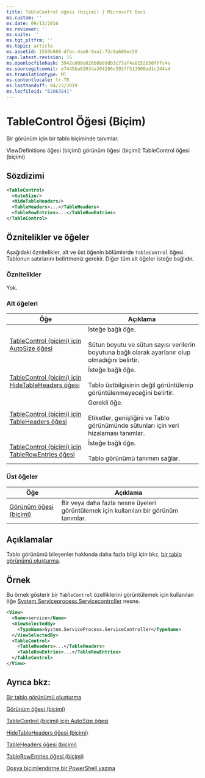 ```yaml
---
title: TableControl öğesi (biçimi) | Microsoft Docs
ms.custom: ''
ms.date: 09/13/2016
ms.reviewer: ''
ms.suite: ''
ms.tgt_pltfrm: ''
ms.topic: article
ms.assetid: 1550b068-dfbc-4ae0-9aa1-72c9a680ec59
caps.latest.revision: 15
ms.openlocfilehash: 3942c008e026b0b99db3c77af4a0152b50fffc4e
ms.sourcegitcommit: e7445ba8203da304286c591ff513900ad1c244a4
ms.translationtype: MT
ms.contentlocale: tr-TR
ms.lasthandoff: 04/23/2019
ms.locfileid: "62063841"
---
```

# <a name="tablecontrol-element-format"></a>TableControl Öğesi (Biçim)

Bir görünüm için bir tablo biçiminde tanımlar.

ViewDefinitions öğesi (biçimi) görünüm öğesi (biçimi) TableControl öğesi (biçimi)

## <a name="syntax"></a>Sözdizimi

```xml
<TableControl>
  <AutoSize/>
  <HideTableHeaders/>
  <TableHeaders>...</TableHeaders>
  <TableRowEntries>...</TableRowEntries>
</TableControl>

```

## <a name="attributes-and-elements"></a>Öznitelikler ve öğeler

Aşağıdaki öznitelikler, alt ve üst öğenin bölümlerde `TableControl` öğesi. Tablonun satırlarını belirtmeniz gerekir. Diğer tüm alt öğeler isteğe bağlıdır.

### <a name="attributes"></a>Öznitelikler

Yok.

### <a name="child-elements"></a>Alt öğeleri

|Öğe|Açıklama|
|-------------|-----------------|
|[TableControl (biçimi) için AutoSize öğesi](./autosize-element-for-tablecontrol-format.md)|İsteğe bağlı öğe.<br /><br /> Sütun boyutu ve sütun sayısı verilerin boyutuna bağlı olarak ayarlanır olup olmadığını belirtir.|
|[TableControl (biçimi) için HideTableHeaders öğesi](./hidetableheaders-element-format.md)|İsteğe bağlı öğe.<br /><br /> Tablo üstbilgisinin değil görüntülenip görüntülenmeyeceğini belirtir.|
|[TableControl (biçimi) için TableHeaders öğesi](./tableheaders-element-format.md)|Gerekli öğe.<br /><br /> Etiketler, genişliğini ve Tablo görünümünde sütunları için veri hizalaması tanımlar.|
|[TableControl (biçimi) için TableRowEntries öğesi](./tablerowentries-element-for-tablecontrol-format.md)|İsteğe bağlı öğe.<br /><br /> Tablo görünümü tanımını sağlar.|

### <a name="parent-elements"></a>Üst öğeler

|Öğe|Açıklama|
|-------------|-----------------|
|[Görünüm öğesi (biçimi)](./view-element-format.md)|Bir veya daha fazla nesne üyeleri görüntülemek için kullanılan bir görünüm tanımlar.|

## <a name="remarks"></a>Açıklamalar

Tablo görünümü bileşenler hakkında daha fazla bilgi için bkz. [bir tablo görünümü oluşturma](./creating-a-table-view.md).

## <a name="example"></a>Örnek

Bu örnek gösterir bir `TableControl` özelliklerini görüntülemek için kullanılan öğe [System.Serviceprocess.Servicecontroller](/dotnet/api/System.ServiceProcess.ServiceController) nesne.

```xml
<View>
  <Name>service</Name>
  <ViewSelectedBy>
    <TypeName>System.ServiceProcess.ServiceController</TypeName>
  </ViewSelectedBy>
  <TableControl>
    <TableHeaders>...</TableHeaders>
    <TableRowEntries>...</TableRowEntries>
  </TableControl>
</View>

```

## <a name="see-also"></a>Ayrıca bkz:

[Bir tablo görünümü oluşturma](./creating-a-table-view.md)

[Görünüm öğesi (biçimi)](./view-element-format.md)

[TableControl (biçimi) için AutoSize öğesi](./autosize-element-for-tablecontrol-format.md)

[HideTableHeaders öğesi (biçimi)](./hidetableheaders-element-format.md)

[TableHeaders öğesi (biçimi)](./tableheaders-element-format.md)

[TableRowEntries öğesi (biçimi)](./tablerowentries-element-for-tablecontrol-format.md)

[Dosya biçimlendirme bir PowerShell yazma](./writing-a-powershell-formatting-file.md)
